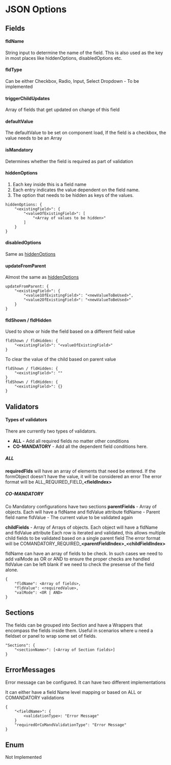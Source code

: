 # JSON Options

## Fields

#### fldName 
String  input to determine the name of the field.
This is also used as the key in most places like hiddenOptions, disabledOptions etc.

#### fldType 
Can be either Checkbox, Radio, Input, Select
Dropdown - To be implemented

#### triggerChildUpdates
Array of fields that get updated on change of this field

#### defaultValue
The defaultValue to be set on component load,
If the field is a checkbox, the value needs to be an Array

#### isMandatory
Determines whether the field is required as part of validation

#### hiddenOptions
1. Each key inside this is a field name
2. Each entry indicates the value dependent on the field name.
3. The option that needs to be hidden as keys of the values.

```
hiddenOptions: {
	"<existingField>": {
		"<valueOfExistingField>": [
			"<Array of values to be hidden>"
		]
	}
}
```

#### disabledOptions
Same as [hiddenOptions](#hiddenOptions)

#### updateFromParent
Almost the same as [hiddenOptions](#hiddenOptions)
```
updateFromParent: {
	"<existingField>": {
		"<value1OfExistingField>": "<newValueToBeUsed>",
		"<value2OfExistingField>": "<newValueToBeUsed>"
	}
}
```

#### fldShown / fldHidden
Used to show or hide the field based on a different field value
```
fldShown / fldHidden: {
	"<existingField>": "<valueOfExistingField>"
}
```
To clear the value of the child based on parent value
```
fldShown / fldHidden: {
	"<existingField>": ""
}
fldShown / fldHidden: {
	"<existingField>": {}
}
```

## Validators

#### Types of validators
There are currently two types of validators. 
- <b>ALL</b> - Add all required fields no matter other conditions
- <b>CO-MANDATORY</b> - Add all the dependent field conditions here.

##### ALL
<b>requiredFlds</b> will have an array of elements that need be entered. If the formObject doesn't have the value, it will be considered an error
The error format will be ALL_REQUIRED_FIELD_<b>\<fieldIndex\></b>

##### CO-MANDATORY
Co Mandatory configurations have two sections
<b>parentFields</b> - Array of objects. Each will have a fldName and fldValue attribute
fldName - Parent field name
fldValue - The current value to be validated again

<b>childFields</b> - Array of Arrays of objects. Each object will have a fldName and fldValue attribute
Each row is iterated and validated, this allows multiple child fields to be validated based on a single parent field
The error format will be COMANDATORY_REQUIRED_<b>\<parentFieldIndex\></b>_<b>\<childFieldIndex\></b>

fldName can have an array of fields to be check. In such cases we need to add valMode as OR or AND to ensure the proper checks are handled
fldValue can be left blank if we need to check the presense of the field alone.
```
{
	"fldName": <Array of fields>,
	"fldValue": <requiredValue>,
	"valMode": <OR | AND>
}
```


## Sections

The fields can be grouped into Section and have a Wrappers that encompass the fields inside them. Useful in scenarios where u need a fieldset or panel to wrap some set of fields.

```
"Sections": {
	"<sectionName>": [<Array of Section fields>]
}
```

## ErrorMessages

Error message can be configured. It can have two different implementations

It can either have a field Name level mapping or based on ALL or COMANDATORY validations
```
{
	"<fieldName>": {
		<validationType>: "Error Message"
	}
	"requiredOrCoMandValidationType": "Error Message"
}
```

## Enum

Not Implemented
